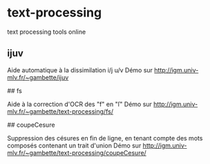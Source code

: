 # text-processing
text processing tools online

## ijuv

Aide automatique à la dissimilation i/j u/v
Démo sur http://igm.univ-mlv.fr/~gambette/ijuv

## fs 

Aide à la correction d'OCR des "f" en "ſ"
Démo sur http://igm.univ-mlv.fr/~gambette/text-processing/fs/

## coupeCesure

Suppression des césures en fin de ligne, en tenant compte des mots composés contenant un trait d'union
Démo sur http://igm.univ-mlv.fr/~gambette/text-processing/coupeCesure/